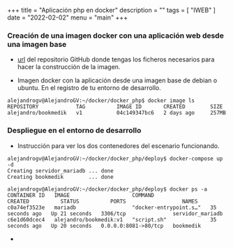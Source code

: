 +++
title = "Aplicación php en docker"
description = ""
tags = [
    "IWEB"
]
date = "2022-02-02"
menu = "main"
+++

### Creación de una imagen docker con una aplicación web desde una imagen base

* [url](https://github.com/alepeteporico/docker_php.git) del repositorio GitHub donde tengas los ficheros necesarios para hacer la construcción de la imagen.

* Imagen docker con la aplicación desde una imagen base de debian o ubuntu. En el registro de tu entorno de desarrollo.

~~~
alejandrogv@AlejandroGV:~/docker/docker_php$ docker image ls
REPOSITORY            TAG          IMAGE ID       CREATED        SIZE
alejandro/bookmedik   v1           04c149347bc6   2 days ago     257MB
~~~

### Despliegue en el entorno de desarrollo

* Instrucción para ver los dos contenedores del escenario funcionando.

~~~
alejandrogv@AlejandroGV:~/docker/docker_php/deploy$ docker-compose up -d
Creating servidor_mariadb ... done
Creating bookmedik        ... done

alejandrogv@AlejandroGV:~/docker/docker_php/deploy$ docker ps -a
CONTAINER ID   IMAGE                    COMMAND                  CREATED          STATUS          PORTS                  NAMES
c0a74ef3523e   mariadb                  "docker-entrypoint.s…"   35 seconds ago   Up 21 seconds   3306/tcp               servidor_mariadb
c6e1d60dcec4   alejandro/bookmedik:v1   "script.sh"              35 seconds ago   Up 20 seconds   0.0.0.0:8081->80/tcp   bookmedik
~~~

*   